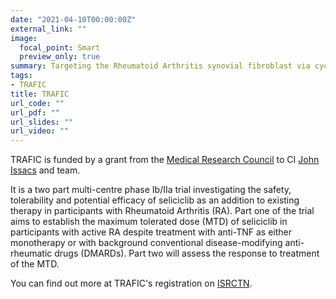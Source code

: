 ```yaml
---
date: "2021-04-10T00:00:00Z"
external_link: ""
image:
  focal_point: Smart
  preview_only: true
summary: Targeting the Rheumatoid Arthritis synovial fibroblast via cyclin dependent kinase inhibition
tags:
- TRAFIC
title: TRAFIC
url_code: ""
url_pdf: ""
url_slides: ""
url_video: ""
---
```


TRAFIC is funded by a grant from the [Medical Research Council](https://mrc.ukri.org/) to CI [John Issacs](https://www.ncl.ac.uk/medical-sciences/people/profile/johnisaacs.html) and team.

It is a two part multi-centre phase Ib/IIa trial investigating the safety, tolerability and potential efficacy of seliciclib as an addition to existing therapy in participants with Rheumatoid Arthritis (RA).
Part one of the trial aims to establish the maximum tolerated dose (MTD) of seliciclib in participants with active RA despite treatment with anti-TNF as either monotherapy or with background conventional disease-modifying anti-rheumatic drugs (DMARDs). 
Part two will assess the response to treatment of the MTD.

You can find out more at TRAFIC's registration on [ISRCTN](https://doi.org/10.1186/ISRCTN36667085).

